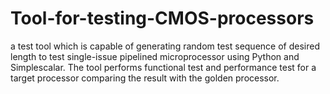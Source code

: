 # Tool-for-testing-CMOS-processors
a test tool which is capable of generating random test sequence of desired length to test single-issue pipelined microprocessor using Python and Simplescalar. The tool performs functional test and performance test for a target processor comparing the result with the golden processor. 
